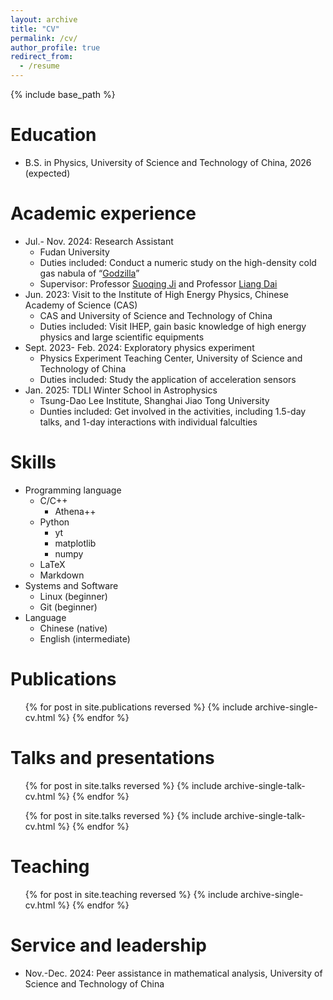 ```yaml
---
layout: archive
title: "CV"
permalink: /cv/
author_profile: true
redirect_from:
  - /resume
---
```


{% include base_path %}

Education
======
* B.S. in Physics, University of Science and Technology of China, 2026 (expected)

Academic experience
======
* Jul.- Nov. 2024: Research Assistant
  * Fudan University
  * Duties included: Conduct a numeric study on the high-density cold gas nabula of “[Godzilla](https://arxiv.org/abs/2404.10755)”
  * Supervisor: Professor [Suoqing Ji](https://astro.fudan.edu.cn/astro_en/7d/74/c45747a687476/page.htm) and Professor [Liang Dai](https://physics.berkeley.edu/people/faculty/liang-dai)
* Jun. 2023: Visit to the Institute of High Energy Physics, Chinese Academy of Science (CAS)
  * CAS and University of Science and Technology of China
  * Duties included: Visit IHEP, gain basic knowledge of high energy physics and large scientific equipments
* Sept. 2023- Feb. 2024: Exploratory physics experiment
  * Physics Experiment Teaching Center, University of Science and Technology of China
  * Duties included: Study the application of acceleration sensors
* Jan. 2025: TDLI Winter School in Astrophysics
  * Tsung-Dao Lee Institute, Shanghai Jiao Tong University
  * Dunties included: Get involved in the activities, including 1.5-day talks, and 1-day interactions with individual falculties

Skills
======
* Programming language
  * C/C++
    * Athena++
  * Python
    * yt
    * matplotlib
    * numpy
  * LaTeX
  * Markdown
* Systems and Software
  * Linux (beginner)
  * Git (beginner)
* Language
  * Chinese (native)
  * English (intermediate)

Publications
======
  <ul>{% for post in site.publications reversed %}
    {% include archive-single-cv.html %}
  {% endfor %}</ul>
  
Talks and presentations
======
  <ul>{% for post in site.talks reversed %}
    {% include archive-single-talk-cv.html  %}
  {% endfor %}</ul>
  
  <ul>{% for post in site.talks reversed %}
    {% include archive-single-talk-cv.html  %}
  {% endfor %}</ul>
  
Teaching
======
  <ul>{% for post in site.teaching reversed %}
    {% include archive-single-cv.html %}
  {% endfor %}</ul>
  
Service and leadership
======
* Nov.-Dec. 2024: Peer assistance in mathematical analysis, University of Science and Technology of China
